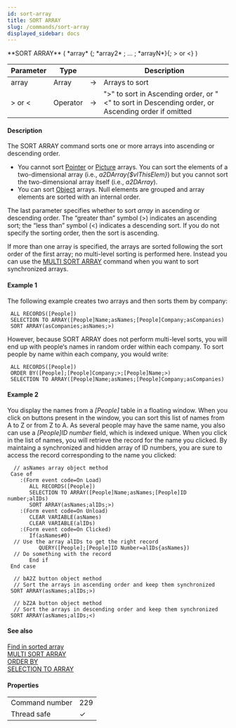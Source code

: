 ```yaml
---
id: sort-array
title: SORT ARRAY
slug: /commands/sort-array
displayed_sidebar: docs
---
```


<!--REF #_command_.SORT ARRAY.Syntax-->**SORT ARRAY** ( *array* {; *array2* ; ... ; *arrayN*}{; > or <} )<!-- END REF-->
<!--REF #_command_.SORT ARRAY.Params-->
| Parameter | Type |  | Description |
| --- | --- | --- | --- |
| array | Array | &#8594;  | Arrays to sort |
| > or < | Operator | &#8594;  | ">" to sort in Ascending order, or "<" to sort in Descending order, or Ascending order if omitted |

<!-- END REF-->

#### Description 

<!--REF #_command_.SORT ARRAY.Summary-->The SORT ARRAY command sorts one or more arrays into ascending or descending order.<!-- END REF-->

* You cannot sort [Pointer](# "A reference to another variable (including arrays and array elements), table, or field") or [Picture](# "Can be any Windows or Macintosh picture") arrays. You can sort the elements of a two-dimensional array (i.e., *a2DArray{$vlThisElem}*) but you cannot sort the two-dimensional array itself (i.e., *a2DArray*).
* You can sort [Object](# "Data structured as a native 4D object") arrays. Null elements are grouped and array elements are sorted with an internal order.

The last parameter specifies whether to sort *array* in ascending or descending order. The “greater than” symbol (>) indicates an ascending sort; the “less than” symbol (<) indicates a descending sort. If you do not specify the sorting order, then the sort is ascending.

If more than one array is specified, the arrays are sorted following the sort order of the first array; no multi-level sorting is performed here. Instead you can use the [MULTI SORT ARRAY](multi-sort-array.md) command when you want to sort synchronized arrays.

#### Example 1 

The following example creates two arrays and then sorts them by company:

```4d
 ALL RECORDS([People])
 SELECTION TO ARRAY([People]Name;asNames;[People]Company;asCompanies)
 SORT ARRAY(asCompanies;asNames;>)
```

However, because SORT ARRAY does not perform multi-level sorts, you will end up with people‘s names in random order within each company. To sort people by name within each company, you would write:

```4d
 ALL RECORDS([People])
 ORDER BY([People];[People]Company;>;[People]Name;>)
 SELECTION TO ARRAY([People]Name;asNames;[People]Company;asCompanies)
```

#### Example 2 

You display the names from a *\[People\]* table in a floating window. When you click on buttons present in the window, you can sort this list of names from A to Z or from Z to A. As several people may have the same name, you also can use a *\[People\]ID number* field, which is indexed unique. When you click in the list of names, you will retrieve the record for the name you clicked. By maintaing a synchronized and hidden array of ID numbers, you are sure to access the record corresponding to the name you clicked: 

```4d
  // asNames array object method
 Case of
    :(Form event code=On Load)
       ALL RECORDS([People])
       SELECTION TO ARRAY([People]Name;asNames;[People]ID number;alIDs)
       SORT ARRAY(asNames;alIDs;>)
    :(Form event code=On Unload)
       CLEAR VARIABLE(asNames)
       CLEAR VARIABLE(alIDs)
    :(Form event code=On Clicked)
       If(asNames#0)
  // Use the array alIDs to get the right record
          QUERY([People];[People]ID Number=alIDs{asNames})
  // Do something with the record
       End if
 End case
 
  // bA2Z button object method
  // Sort the arrays in ascending order and keep them synchronized
 SORT ARRAY(asNames;alIDs;>)
 
  // bZ2A button object method
  // Sort the arrays in descending order and keep them synchronized
 SORT ARRAY(asNames;alIDs;<)
```

#### See also 

[Find in sorted array](find-in-sorted-array.md)  
[MULTI SORT ARRAY](multi-sort-array.md)  
[ORDER BY](order-by.md)  
[SELECTION TO ARRAY](selection-to-array.md)  

#### Properties

|  |  |
| --- | --- |
| Command number | 229 |
| Thread safe | &check; |


